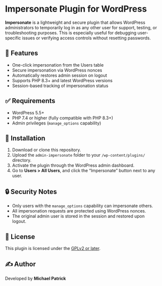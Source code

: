 # Impersonate Plugin for WordPress

**Impersonate** is a lightweight and secure plugin that allows WordPress administrators to temporarily log in as any other user for support, testing, or troubleshooting purposes. This is especially useful for debugging user-specific issues or verifying access controls without resetting passwords.

## 🔧 Features

- One-click impersonation from the Users table
- Secure impersonation via WordPress nonces
- Automatically restores admin session on logout
- Supports PHP 8.3+ and latest WordPress versions
- Session-based tracking of impersonation status

## ✅ Requirements

- WordPress 5.5+
- PHP 7.4 or higher (fully compatible with PHP 8.3+)
- Admin privileges (`manage_options` capability)

## 🚀 Installation

1. Download or clone this repository.
2. Upload the `admin-impersonate` folder to your `/wp-content/plugins/` directory.
3. Activate the plugin through the WordPress admin dashboard.
4. Go to **Users > All Users**, and click the “Impersonate” button next to any user.

## 🔒 Security Notes

- Only users with the `manage_options` capability can impersonate others.
- All impersonation requests are protected using WordPress nonces.
- The original admin user is stored in the session and restored upon logout.

## 📜 License

This plugin is licensed under the [GPLv2 or later](https://www.gnu.org/licenses/old-licenses/gpl-2.0.html).

## ✍️ Author

Developed by **Michael Patrick**

